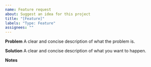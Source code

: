 ```yaml
---
name: Feature request
about: Suggest an idea for this project
title: "[Feature]"
labels: "Type: Feature"
assignees: ""
---
```


**Problem**
A clear and concise description of what the problem is.

**Solution**
A clear and concise description of what you want to happen.

**Notes**
